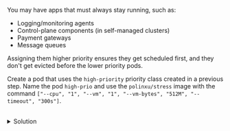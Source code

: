You may have apps that must always stay running, such as:
- Logging/monitoring agents
- Control-plane components (in self-managed clusters)
- Payment gateways
- Message queues

Assigning them higher priority ensures they get scheduled first, and they don't get evicted before the lower priority pods.

Create a pod that uses the `high-priority` priority class created in a previous step. Name the pod `high-prio` and use the `polinxu/stress` image with the command `["--cpu", "1", "--vm", "1", "--vm-bytes", "512M", "--timeout", "300s"]`.  

<br>
<details><summary>Solution</summary>
<br>

```yaml
cat <<EOF > high-prio.yaml
apiVersion: v1
kind: Pod
metadata:
  name: high-prio
spec:
  priorityClassName: high-priority
  containers:
  - name: stress
    image: polinux/stress
    command: ["stress"]
    args: ["--cpu", "1", "--vm", "1", "--vm-bytes", "512M", "--timeout", "300s"]
    resources:
      requests:
        memory: "200Mi"
        cpu: "200m"
EOF
```{{exec}}

```bash
# create the pod
kubectl create -f high-prio.yaml
```{{exec}}

> ⚠️ WARNING: Wait until all the pods are running before proceeding to the next step.

```
controlplane:~$ k get po
NAME                        READY   STATUS    RESTARTS   AGE
high-prio                   1/1     Running   0          37s
low-prio-55c4ff8b4f-hz2wb   1/1     Running   0          80s
low-prio-55c4ff8b4f-ppdz2   1/1     Running   0          80s
low-prio-55c4ff8b4f-s5k7r   1/1     Running   0          80s
```

</details>